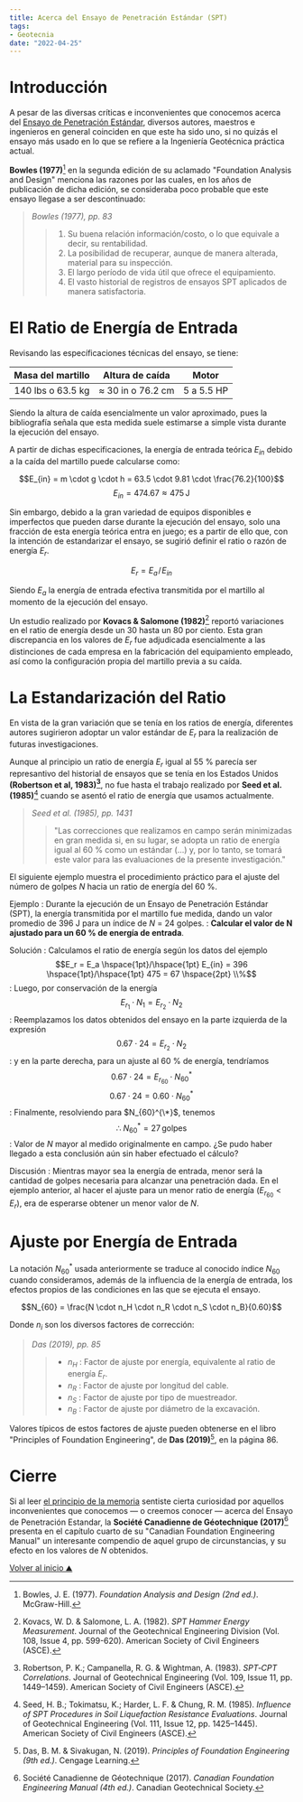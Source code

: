```yaml
---
title: Acerca del Ensayo de Penetración Estándar (SPT)
tags:
- Geotecnia
date: "2022-04-25"
---
```


# Introducción

A pesar de las diversas críticas e inconvenientes que conocemos acerca del [Ensayo de Penetración Estándar](https://www.astm.org/d1586_d1586m-18e01.html), diversos autores, maestros e ingenieros en general coinciden en que este ha sido uno, si no quizás el ensayo más usado en lo que se refiere a la Ingeniería Geotécnica práctica actual.

**Bowles (1977)**[^1] en la segunda edición de su aclamado "Foundation Analysis and Design" menciona las razones por las cuales, en los años de publicación de dicha edición, se consideraba poco probable que este ensayo llegase a ser descontinuado:

> *Bowles (1977), pp. 83*
>> 1. Su buena relación información/costo, o lo que equivale a decir, su rentabilidad.
>> 2. La posibilidad de recuperar, aunque de manera alterada, material para su inspección.
>> 3. El largo período de vida útil que ofrece el equipamiento.
>> 4. El vasto historial de registros de ensayos SPT aplicados de manera satisfactoria.

# El Ratio de Energía de Entrada

Revisando las específicaciones técnicas del ensayo, se tiene:

| Masa del martillo |  Altura de caída  |    Motor   |
|:-----------------:|:-----------------:|:----------:|
| 140 lbs o 63.5 kg | ≈ 30 in o 76.2 cm | 5 a 5.5 HP |
  
Siendo la altura de caída esencialmente un valor aproximado, pues la bibliografía señala que esta medida suele estimarse a simple vista durante la ejecución del ensayo.

A partir de dichas especificaciones, la energía de entrada teórica $E_{in}$ debido a la caída del martillo puede calcularse como:

$$E_{in} = m \cdot g \cdot h = 63.5 \cdot 9.81 \cdot \frac{76.2}{100}$$
$$E_{in} = 474.67 \approx 475 \hspace{2pt} \textrm{J}$$

Sin embargo, debido a la gran variedad de equipos disponibles e imperfectos que pueden darse durante la ejecución del ensayo, solo una fracción de esta energía teórica entra en juego; es a partir de ello que, con la intención de estandarizar el ensayo, se sugirió definir el ratio o razón de energía $E_r$.

$$E_r = E_a \hspace{1pt}/\hspace{1pt} E_{in}$$

Siendo $E_a$ la energía de entrada efectiva transmitida por el martillo al momento de la ejecución del ensayo.

Un estudio realizado por **Kovacs & Salomone (1982)**[^2] reportó variaciones en el ratio de energía desde un 30 hasta un 80 por ciento. Esta gran discrepancia en los valores de $E_r$ fue adjudicada esencialmente a las distinciones de cada empresa en la fabricación del equipamiento empleado, así como la configuración propia del martillo previa a su caída.

# La Estandarización del Ratio

En vista de la gran variación que se tenía en los ratios de energía, diferentes autores sugirieron adoptar un valor estándar de $E_r$ para la realización de futuras investigaciones.

Aunque al principio un ratio de energía $E_r$ igual al 55 % parecía ser represantivo del historial de ensayos que se tenía en los Estados Unidos **(Robertson et al, 1983)[^3]**, no fue hasta el trabajo realizado por **Seed et al. (1985)**[^4] cuando se asentó el ratio de energía que usamos actualmente.

> *Seed et al. (1985), pp. 1431*
>> "Las correcciones que realizamos en campo serán minimizadas en gran medida si, en su lugar, se adopta un ratio de energía igual al 60 % como un estándar (...) y, por lo tanto, se tomará este valor para las evaluaciones de la presente investigación."

El siguiente ejemplo muestra el procedimiento práctico para el ajuste del número de golpes $N$ hacia un ratio de energía del 60 %.

Ejemplo
: Durante la ejecución de un Ensayo de Penetración Estándar (SPT), la energía transmitida por el martillo fue medida, dando un valor promedio de 396 J para un índice de ${N}$ = 24 golpes. 
: **Calcular el valor de $\bm{N}$ ajustado para un 60 % de energía de entrada**. 

Solución
: Calculamos el ratio de energía según los datos del ejemplo
$$E_r = E_a \hspace{1pt}/\hspace{1pt} E_{in} = 396 \hspace{1pt}/\hspace{1pt} 475 = 67 \hspace{2pt} \\%$$
: Luego, por conservación de la energía
$$E_{r_1} \cdot N_1 = E_{r_2} \cdot N_2$$
: Reemplazamos los datos obtenidos del ensayo en la parte izquierda de la expresión
$$0.67 \cdot 24 = E_{r_2} \cdot N_2$$
: y en la parte derecha, para un ajuste al 60 % de energía, tendríamos
$$0.67 \cdot 24 = E_{r_{60}} \cdot N_{60}^* $$
$$0.67 \cdot 24 = 0.60 \cdot N_{60}^* $$
: Finalmente, resolviendo para $N_{60}^{\*}$, tenemos
$$\therefore \hspace{3pt} N_{60}^* = 27 \hspace{2pt} \textrm{golpes}$$
: Valor de $N$ mayor al medido originalmente en campo. ¿Se pudo haber llegado a esta conclusión aún sin haber efectuado el cálculo?

Discusión
: Mientras mayor sea la energía de entrada, menor será la cantidad de golpes necesaria para alcanzar una penetración dada. En el ejemplo anterior, al hacer el ajuste para un menor ratio de energía ($E_{r_{60}} < E_r$), era de esperarse obtener un menor valor de $N$.



# Ajuste por Energía de Entrada

La notación $N_{60}^*$ usada anteriormente se traduce al conocido índice $N_{60}$ cuando consideramos, además de la influencia de la energía de entrada, los efectos propios de las condiciones en las que se ejecuta el ensayo.

$$N_{60} = \frac{N \cdot n_H \cdot n_R \cdot n_S \cdot n_B}{0.60}$$

Donde $n_i$ son los diversos factores de corrección:

> *Das (2019), pp. 85*
>> * $n_H$ : Factor de ajuste por energía, equivalente al ratio de energía $E_r$.
>> * $n_R$ : Factor de ajuste por longitud del cable.
>> * $n_S$ : Factor de ajuste por tipo de muestreador.
>> * $n_B$ : Factor de ajuste por diámetro de la excavación.

Valores típicos de estos factores de ajuste pueden obtenerse en el libro "Principles of Foundation Engineering", de **Das (2019)**[^6], en la página 86.

# Cierre

Si al leer [el principio de la memoria](https://ffrancoa.github.io/notes/25-04-2022/#introducción) sentiste cierta curiosidad por aquellos inconvenientes que conocemos — o creemos conocer — acerca del Ensayo de Penetración Estandar, la **Société Canadienne de Géotechnique (2017)**[^5] presenta en el capítulo cuarto de su "Canadian Foundation Engineering Manual" un interesante compendio de aquel grupo de circunstancias, y su efecto en los valores de $N$ obtenidos.

[Volver al inicio  ⛰](/)

[^1]: Bowles, J. E. (1977). *Foundation Analysis and Design (2nd ed.)*. McGraw-Hill.
[^2]: Kovacs, W. D. & Salomone, L. A. (1982). *SPT Hammer Energy Measurement*. Journal of the Geotechnical Engineering Division (Vol. 108, Issue 4, pp. 599-620). American Society of Civil Engineers (ASCE).
[^3]: Robertson, P. K.; Campanella, R. G. & Wightman, A. (1983). *SPT‐CPT Correlations*. Journal of Geotechnical Engineering (Vol. 109, Issue 11, pp. 1449–1459). American Society of Civil Engineers (ASCE).
[^4]: Seed, H. B.; Tokimatsu, K.; Harder, L. F. & Chung, R. M. (1985). *Influence of SPT Procedures in Soil Liquefaction Resistance Evaluations*. Journal of Geotechnical Engineering (Vol. 111, Issue 12, pp. 1425–1445). American Society of Civil Engineers (ASCE).
[^5]: Société Canadienne de Géotechnique (2017). *Canadian Foundation Engineering Manual (4th ed.)*. Canadian Geotechnical Society.
[^6]: Das, B. M. & Sivakugan, N. (2019). *Principles of Foundation Engineering (9th ed.)*. Cengage Learning.